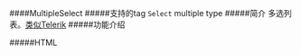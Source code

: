 ####MultipleSelect
#####支持的tag
`Select` multiple type
#####简介
多选列表。[类似Telerik](http://demos.telerik.com/aspnet-mvc/multiselect/index)
#####功能介绍

#####HTML